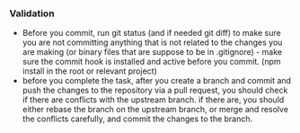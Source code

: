 
### Validation
- Before you commit, run git status (and if needed git diff) to make sure you are not committing anything that is not related to the changes you are making (or binary files that are suppose to be in .gitignore) - make sure the commit hook is installed and active before you commit. (npm install in the root or relevant project)
- before you complete the task, after you create a branch and commit and push the changes to the repository via a pull request, you should check if there are conflicts with the upstream branch. if there are, you should either rebase the branch on the upstream branch, or merge and resolve the conflicts carefully, and commit the changes to the branch.


